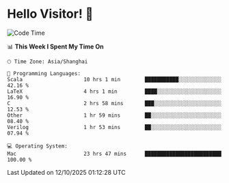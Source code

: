 # Hello Visitor! 👋

<!--START_SECTION:waka-->
![Code Time](http://img.shields.io/badge/Code%20Time-570%20hrs%2014%20mins-blue)

📊 **This Week I Spent My Time On** 

```text
🕑︎ Time Zone: Asia/Shanghai

💬 Programming Languages: 
Scala                    10 hrs 1 min        ███████████░░░░░░░░░░░░░░   42.16 % 
LaTeX                    4 hrs 1 min         ████░░░░░░░░░░░░░░░░░░░░░   16.90 % 
C                        2 hrs 58 mins       ███░░░░░░░░░░░░░░░░░░░░░░   12.53 % 
Other                    1 hr 59 mins        ██░░░░░░░░░░░░░░░░░░░░░░░   08.40 % 
Verilog                  1 hr 53 mins        ██░░░░░░░░░░░░░░░░░░░░░░░   07.94 % 

💻 Operating System: 
Mac                      23 hrs 47 mins      █████████████████████████   100.00 % 
```


 Last Updated on 12/10/2025 01:12:28 UTC
<!--END_SECTION:waka-->
